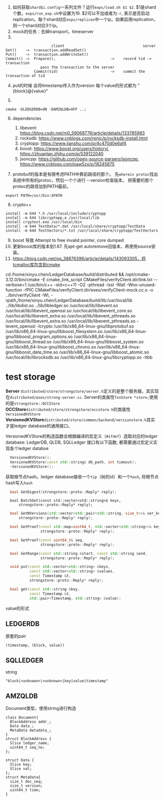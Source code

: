 1. 如何获取`shard$i.config`一系列文件？运行`exps/load.sh $1 $2`. $1是shard个数，`exps/run_exp.sh`中设置为16. $2可以不加或者为`-r`, 表示是否启动replication。每个shard对应`exps/replicas`中一个ip。如果启用replication，则一个shard对应3个ip。
2. mock的任务：去掉transport，timeserver
3. 
```
                     client                                    server
Get()    ->  transaction.addReadSet()
Put()    ->  transaction.addWriteSet()
Commit() ->  Prepare(),                         ->    record tid -> transaction
                pass the transaction to the server
             Commit(tid)                        ->    commit the transaction of tid 
```

4. put的时候
会将timestamp传入作为version
每个value的形式都为 "{block}@{value}"


5. 
```
cmake -DLEDGERDB=ON -DAMZQLDB=OFF ..;
```


6. dependencies
   1. libevent: https://blog.csdn.net/m0_59068776/article/details/133785983
   1. rocksdb: https://www.cnblogs.com/renjc/p/rocksdb-install.html
   1. cryptopp: https://www.jianshu.com/p/4c470d0e6af4
   1. boost: https://www.boost.org/users/history/, https://zhuanlan.zhihu.com/p/539122040
   1. jsoncpp: https://github.com/open-source-parsers/jsoncpp, https://www.cnblogs.com/paw5zx/p/18245875

7. protobuf的版本是有限考虑PATH中靠前路径的那个。
先`whereis protoc`找出系统中所有的protoc，然后一个个进行 --version检查版本。
把需要的那个protoc的路径加到PATH最前。
```
export PATH=/usr/bin:$PATH
```

8. crypto++
```
install -m 644 *.h /usr/local/include/cryptopp
install -m 644 libcryptopp.a /usr/local/lib
install cryptest.exe /usr/local/bin
install -m 644 TestData/*.dat /usr/local/share/cryptopp/TestData
install -m 644 TestVectors/*.txt /usr/local/share/cryptopp/TestVectors
```

9. boost 导致 Attempt to free invalid pointer, core dumped
1. 更新boost库的版本到1.67. 先apt-get autoremove旧版本，再使用source安装。
1. https://blog.csdn.net/qq_38876396/article/details/143093305，将tcmalloc库包含到cmake

cd /home/xinyu.chen/LedgerDatabase/build/distributed && /opt/cmake-3.12.0/bin/cmake -E cmake_link_script CMakeFiles/verifyClient.dir/link.txt --verbose=1
/usr/bin/c++   -std=c++11 -O2 -pthread -lssl -Wall -Wno-unused-function -fPIC   CMakeFiles/verifyClient.dir/exes/verifyClient-mock.cc.o  -o ../bin/verifyClient -Wl,
-rpath,/home/xinyu.chen/LedgerDatabase/build/lib:/usr/local/lib 
../lib/libdist.so 
../lib/libledger.so 
/usr/local/lib/libevent.so 
/usr/local/lib/libevent_openssl.so 
/usr/local/lib/libevent_core.so 
/usr/local/lib/libevent_extra.so 
/usr/local/lib/libevent_pthreads.so 
/usr/local/lib/libevent_extra.so 
/usr/local/lib/libevent_pthreads.so 
-levent_openssl -lcrypto 
/usr/lib/x86_64-linux-gnu/libprotobuf.so 
/usr/lib/x86_64-linux-gnu/libboost_filesystem.so 
/usr/lib/x86_64-linux-gnu/libboost_program_options.so 
/usr/lib/x86_64-linux-gnu/libboost_thread.so 
/usr/lib/x86_64-linux-gnu/libboost_system.so 
/usr/lib/x86_64-linux-gnu/libboost_chrono.so 
/usr/lib/x86_64-linux-gnu/libboost_date_time.so 
/usr/lib/x86_64-linux-gnu/libboost_atomic.so 
/usr/local/lib/librocksdb.so 
/usr/lib/x86_64-linux-gnu/libcryptopp.so 
-ltbb 



# test storage
**Server** `distributed/store/strongstore/server.h`定义的是整个服务器，其实现在`distributed/exes/strong-server.cc`. Server的类属性`TxnStore *store;`使用的是`strongstore::OCCStore`
**OCCStore**`distributed/store/strongstore/occstore.h`的类属性`VersionedKVStore`
**VersionedKVStore**`distributed/store/common/backend/versionstore.h`其实才是ledger database的通用接口。

VersionedKVStore的构造函数会根据编译的宏定义（`#ifdef`）选取对应的ledger database: LedgerDB, QLDB, SQLLedger
接口有以下函数, 都需要通过宏定义实现各个ledger databse
```C++
  VersionedKVStore();
  VersionedKVStore(const std::string& db_path, int timeout);
  ~VersionedKVStore();
```

获取根节点hash。ledger database接收一个`tip`（树的id）和一个`hash`, 将根节点hash写入`hash`
```C++
  bool GetDigest(strongstore::proto::Reply* reply);
```

```
  bool BatchGet(const std::vector<std::string>& keys,
      strongstore::proto::Reply* reply);
```


```C++
  bool GetNVersions(std::vector<std::pair<std::string, size_t>>& ver_keys,
      strongstore::proto::Reply* reply);
```
```C++
  bool GetProof(const std::map<uint64_t, std::vector<std::string>>& keys,
                strongstore::proto::Reply* reply);

  bool GetProof(const uint64_t& seq,
                strongstore::proto::Reply* reply);

  bool GetRange(const std::string &start, const std::string &end,
                strongstore::proto::Reply* reply);

  void put(const std::vector<std::string> &keys,
           const std::vector<std::string> &values,
           const Timestamp &t,
           strongstore::proto::Reply* reply);

  bool get(const std::string &key,
           const Timestamp &t,
           std::pair<Timestamp, std::string> &value);
```


value的形式
## LEDGERDB
嵌套的pair
```
(timestamp, (block, value))
```

## SQLLEDGER
string
```
"block|<unknown>|<unknown>|key|value|timestamp"
```


## AMZQLDB
Document类型，使用string进行构造
```
class Document{
  BlockAddress addr_;
  Data data_;
  MetaData metadata_;
}
struct BlockAddress {
  Slice ledger_name;
  uint64_t seq_no;
};

struct Data {
  Slice key;
  Slice val;
};
struct MetaData{
  size_t doc_seq;
  size_t version;
  uint64_t time;
}
```